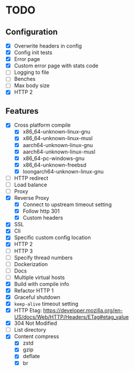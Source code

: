 # TODO

## Configuration

- [x] Overwrite headers in config
- [x] Config init tests
- [x] Error page
- [x] Custom error page with stats code
- [ ] Logging to file
- [ ] Benches
- [ ] Max body size
- [x] HTTP 2

## Features

- [x] Cross platform compile
  - [x] x86_64-unknown-linux-gnu
  - [x] x86_64-unknown-linux-musl
  - [x] aarch64-unknown-linux-gnu
  - [x] aarch64-unknown-linux-musl
  - [x] x86_64-pc-windows-gnu
  - [x] x86_64-unknown-freebsd
  - [x] loongarch64-unknown-linux-gnu
- [ ] HTTP redirect
- [ ] Load balance
- [ ] Proxy
- [x] Reverse Proxy
  - [x] Connect to upstream timeout setting
  - [x] Follow http 301
  - [x] Custom headers
- [x] SSL
- [x] Cli
- [x] Specific custom config location
- [x] HTTP 2
- [ ] HTTP 3
- [ ] Specify thread numbers
- [ ] Dockerization
- [ ] Docs
- [ ] Multiple virtual hosts
- [x] Build with compile info
- [x] Refactor HTTP 1
- [x] Graceful shutdown
- [x] `keep-alive` timeout setting
- [x] HTTP Etag: <https://developer.mozilla.org/en-US/docs/Web/HTTP/Headers/ETag#etag_value>
- [x] 304 Not Modified
- [ ] List directory
- [x] Content compress
  - [x] zstd
  - [x] gzip
  - [x] deflate
  - [x] br
